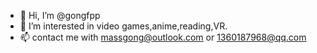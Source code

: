- 👋 Hi, I’m @gongfpp
- 👀 I’m interested in video games,anime,reading,VR.
- 📫 contact me with massgong@outlook.com or 1360187968@qq.com

<!---
gongfpp/gongfpp is a ✨ special ✨ repository because its `README.md` (this file) appears on your GitHub profile.
You can click the Preview link to take a look at your changes.
--->
